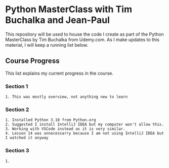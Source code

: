 # Python MasterClass with Tim Buchalka and Jean-Paul
This repository will be used to house the code I create as part of the Python MasterClass by Tim Buchalka from Udemy.com. As I make updates to this material, I will keep a running list below. 

## Course Progress
This list explains my current progress in the course. 
### Section 1
    1. This was mostly overview, not anything new to learn
### Section 2
    1. Installed Python 3.10 from Python.org
    2. Suggested I install IntelliJ IDEA but my computer won't allow this.
    3. Working with VSCode instead as it is very similar.
    4. Lesson 14 was unnecessarry because I am not using IntelliJ IDEA but I watched it anyway
### Section 3
    1. 
